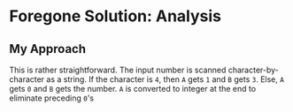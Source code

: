 #   Foregone Solution: Analysis
##  My Approach
This is rather straightforward. The input number is scanned character-by-character as a string. If the character is `4`, then `A` gets `1` and `B` gets `3`. Else, `A` gets `0` and `B` gets the number. `A` is converted to integer at the end to eliminate preceding `0`'s
